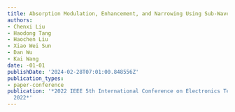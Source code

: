 ```yaml
---
title: Absorption Modulation, Enhancement, and Narrowing Using Sub-Wavelength Gratings
authors:
- Chenxi Liu
- Haodong Tang
- Haochen Liu
- Xiao Wei Sun
- Dan Wu
- Kai Wang
date: -01-01
publishDate: '2024-02-28T07:01:00.848556Z'
publication_types:
- paper-conference
publication: '*2022 IEEE 5th International Conference on Electronics Technology, ICET
  2022*'
---
```

